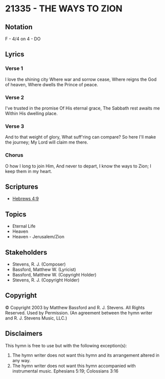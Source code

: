 # 21335 - THE WAYS TO ZION

## Notation

F - 4/4 on 4 - DO

## Lyrics

### Verse 1

I love the shining city Where war and sorrow cease, Where reigns the God of heaven, Where dwells the Prince of peace.

### Verse 2

I've trusted in the promise Of His eternal grace, The Sabbath rest awaits me Within His dwelling place. 

### Verse 3

And to that weight of glory, What suff'ring can compare? So here I'll make the journey; My Lord will claim me there. 

### Chorus

O how I long to join Him, And never to depart, I know the ways to Zion; I keep them in my heart.


## Scriptures

- [Hebrews 4:9](https://www.biblegateway.com/passage/?search=Hebrews%204%3A9)

## Topics

- Eternal Life
- Heaven
- Heaven - Jerusalem/Zion

## Stakeholders

- Stevens, R. J. (Composer)
- Bassford, Matthew W. (Lyricist)
- Bassford, Matthew W. (Copyright Holder)
- Stevens, R. J. (Copyright Holder)

## Copyright

© Copyright 2003 by  Matthew Bassford and R. J. Stevens.  All Rights Reserved. Used by Permission.
(An agreement between the hymn writer and R. J. Stevens Music, LLC.)

## Disclaimers

This hymn is free to use but with the following exception(s):
1. The hymn writer does not want this hymn and its arrangement altered in any way.
2. The hymn writer does not want this hymn accompanied with instrumental music.
Ephesians 5:19; Colossians 3:16

